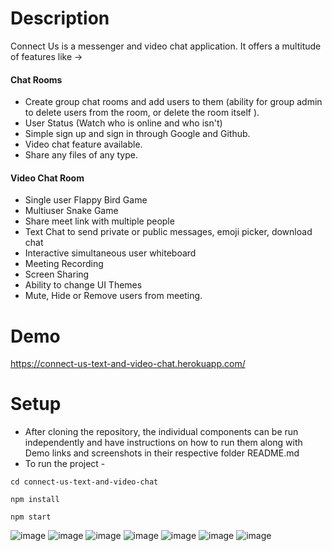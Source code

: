 # Description
Connect Us is a messenger and video chat application.
It offers a multitude of features like ->
#### Chat Rooms
- Create group chat rooms and add users to them (ability for group admin to delete users from the room, or delete the room itself ). 
- User Status (Watch who is online and who isn't)
- Simple sign up and sign in through Google and Github.
- Video chat feature available.
- Share any files of any type.
#### Video Chat Room 
- Single user Flappy Bird Game 
- Multiuser Snake Game
- Share meet link with multiple people
- Text Chat to send private or public messages, emoji picker, download chat
- Interactive simultaneous user whiteboard
- Meeting Recording
- Screen Sharing
- Ability to change UI Themes
- Mute, Hide or Remove users from meeting.

# Demo
https://connect-us-text-and-video-chat.herokuapp.com/

# Setup
- After cloning the repository, the individual components can be run independently and have instructions on how to run them along with Demo links and screenshots in their respective folder README.md
- To run the project - 
```
cd connect-us-text-and-video-chat
```
```
npm install
```
```
npm start
```

![image](https://user-images.githubusercontent.com/87208681/125492971-83f6a01d-3bde-47d6-8a6f-3e7ab24b84e0.png)
![image](https://user-images.githubusercontent.com/87208681/125492993-8c6f2687-3de0-4e91-9209-c618d6322c39.png)
![image](https://user-images.githubusercontent.com/87208681/125493007-c82d8675-c122-4d06-9e4b-86e7500a8e81.png)
![image](https://user-images.githubusercontent.com/87208681/125493113-f701c0f0-3631-4b9d-8bd2-b395d2ef889f.png)
![image](https://user-images.githubusercontent.com/87208681/125493170-57856294-c134-4f0e-be02-53a609c0d995.png)
![image](https://user-images.githubusercontent.com/87208681/125493184-72837cbe-a248-4e07-b37e-d042a1cd250a.png)
![image](https://user-images.githubusercontent.com/87208681/125493213-c8a890db-3e45-4c59-8a9f-e478206122e1.png)

